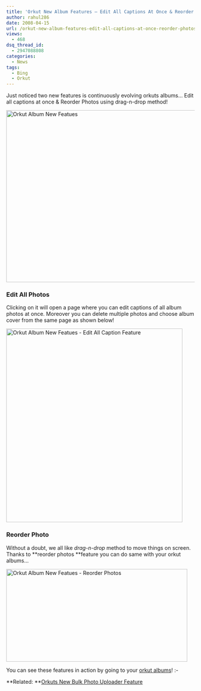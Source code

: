 ```yaml
---
title: 'Orkut New Album Features – Edit All Captions At Once & Reorder Photos!'
author: rahul286
date: 2008-04-15
url: /orkut-new-album-features-edit-all-captions-at-once-reorder-photos/
views:
  - 468
dsq_thread_id:
  - 2947088808
categories:
  - News
tags:
  - Bing
  - Orkut
---
```

Just noticed two new features is continuously evolving orkuts albums&#8230; Edit all captions at once & Reorder Photos using drag-n-drop method!

[<img class="wp-image-52792" style="border-right: 0px;border-top: 0px;border-left: 0px;border-bottom: 0px" height="460" alt="Orkut Album New Featues" src="http://cdn.devilsworkshop.org/files/2008/04/image-thumb18.png" width="514" border="0" />][1] 

### Edit All Photos

Clicking on it will open a page where you can edit captions of all album photos at once. Moreover you can delete multiple photos and choose album cover from the same page as shown below!

[<img style="border-right: 0px;border-top: 0px;border-left: 0px;border-bottom: 0px" height="518" alt="Orkut Album New Featues - Edit All Caption Feature" src="http://cdn.devilsworkshop.org/files/2008/04/image-thumb19.png" width="471" border="0" />][2] 

### Reorder Photo

Without a doubt, we all like *drag-n-drop* method to move things on screen. Thanks to **reorder photos **feature you can do same with your orkut albums&#8230;

[<img style="border-right: 0px;border-top: 0px;border-left: 0px;border-bottom: 0px" height="248" alt="Orkut Album New Featues - Reorder Photos" src="http://cdn.devilsworkshop.org/files/2008/04/image-thumb20.png" width="484" border="0" />][3] 

You can see these features in action by going to your <a href="http://www.orkut.com/AlbumList.aspx" onclick="_gaq.push(['_trackEvent', 'outbound-article', 'http://www.orkut.com/AlbumList.aspx', 'orkut albums']);" >orkut albums</a>! <img src="http://devilsworkshop.org/wp-includes/images/smilies/simple-smile.png" alt=":-)" class="wp-smiley" style="height: 1em; max-height: 1em;" />

**Related: **[Orkuts New Bulk Photo Uploader Feature][4]

 [1]: http://cdn.devilsworkshop.org/files/2008/04/image21.png
 [2]: http://cdn.devilsworkshop.org/files/2008/04/image22.png
 [3]: http://cdn.devilsworkshop.org/files/2008/04/image23.png
 [4]: http://devilsworkshop.org/2008/02/11/orkuts-new-bulk-photo-uploader-feature/
